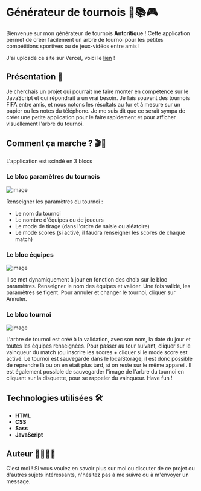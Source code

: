 # Générateur de tournois 🍿📚🎮

Bienvenue sur mon générateur de tournois **Antcritique** ! Cette application permet de créer facilement un arbre de tournoi pour les petites compétitions sportives ou de jeux-vidéos entre amis !

J'ai uploadé ce site sur Vercel, voici le [lien](https://tournois-generateur.vercel.app/) ! 

## Présentation 🌟

Je cherchais un projet qui pourrait me faire monter en compétence sur le JavaScript et qui répondrait à un vrai besoin. Je fais souvent des tournois FIFA entre amis, et nous notons les résultats au fur et à mesure sur un papier ou les notes du téléphone. Je me suis dit que ce serait sympa de créer une petite application pour le faire rapidement et pour afficher visuellement l'arbre du tournoi.

## Comment ça marche ? 🎬📖

L'application est scindé en 3 blocs

### Le bloc paramètres du tournois
![image](https://github.com/AntoineGrb/tournois-generateur/assets/119600392/46fa90fb-fe1a-4c54-9c4e-f42b9818f18a)

Renseigner les paramètres du tournoi :
- Le nom du tournoi
- Le nombre d'équipes ou de joueurs
- Le mode de tirage (dans l'ordre de saisie ou aléatoire)
- Le mode scores (si activé, il faudra renseigner les scores de chaque match)

### Le bloc équipes
![image](https://github.com/AntoineGrb/tournois-generateur/assets/119600392/a3f50f97-ea1c-4227-acfd-234112a141e1)


Il se met dynamiquement à jour en fonction des choix sur le bloc paramètres. Renseigner le nom des équipes et valider.
Une fois validé, les paramètres se figent. Pour annuler et changer le tournoi, cliquer sur Annuler.

### Le bloc tournoi
![image](https://github.com/AntoineGrb/tournois-generateur/assets/119600392/8eaa6a31-d32d-4527-ab14-090a5f6e881b)

L'arbre de tournoi est créé à la validation, avec son nom, la date du jour et toutes les équipes renseignées. 
Pour passer au tour suivant, cliquer sur le vainqueur du match (ou inscrire les scores + cliquer si le mode score est activé.
Le tournoi est sauvegardé dans le localStorage, il est donc possible de reprendre là ou on en était plus tard, si on reste sur le même appareil.
Il est également possible de sauvegarder l'image de l'arbre du tournoi en cliquant sur la disquette, pour se rappeler du vainqueur. 
Have fun !

## Technologies utilisées 🛠️

- **HTML**
- **CSS**
- **Sass**
- **JavaScript**

## Auteur 👩‍💻👨‍💻

C'est moi ! Si vous voulez en savoir plus sur moi ou discuter de ce projet ou d'autres sujets intéressants, n'hésitez pas à me suivre ou à m'envoyer un message.
